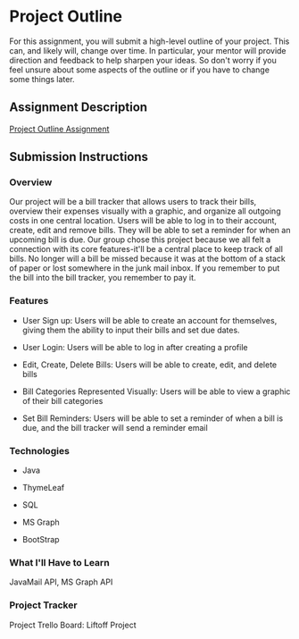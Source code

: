 # Project Outline
For this assignment, you will submit a high-level outline of your project. This can, and likely will, change over time. In particular, your mentor will provide direction and feedback to help sharpen your ideas. So don't worry if you feel unsure about some aspects of the outline or if you have to change some things later.

## Assignment Description
[Project Outline Assignment](https://education.launchcode.org/liftoff/modules/assignments/project-outline)

## Submission Instructions

### Overview
Our project will be a bill tracker that allows users to track their bills, overview their expenses visually with a graphic, and organize all outgoing costs in one central location. Users will be able to log in to their account, create, edit and remove bills. They will be able to set a reminder for when an upcoming bill is due.
Our group chose this project because we all felt a connection with its core features-it'll be a central place to keep track of all bills. No longer will a bill be missed because it was at the bottom of a stack of paper or lost somewhere in the junk mail inbox. If you remember to put the bill into the bill tracker, you remember to pay it.
### Features
* User Sign up: Users will be able to create an account for themselves, giving them the ability to input their bills and set due dates.

* User Login: Users will be able to log in after creating a profile

* Edit, Create, Delete Bills: Users will be able to create, edit, and delete bills

* Bill Categories Represented Visually: Users will be able to view a graphic of their bill categories

* Set Bill Reminders: Users will be able to set a reminder of when a bill is due, and the bill tracker will send a reminder email
### Technologies
* Java

* ThymeLeaf

* SQL

* MS Graph

* BootStrap
### What I'll Have to Learn
 JavaMail API, MS Graph API
### Project Tracker
Project Trello Board: Liftoff Project
